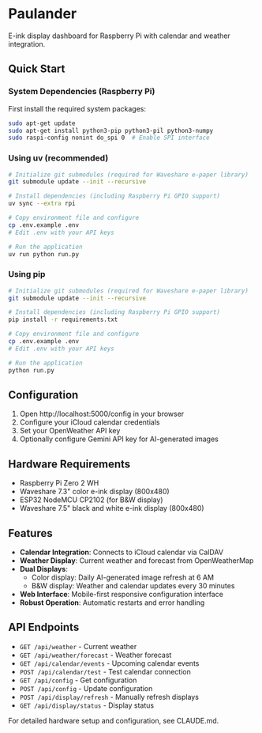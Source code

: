 # Paulander

E-ink display dashboard for Raspberry Pi with calendar and weather integration.

## Quick Start

### System Dependencies (Raspberry Pi)
First install the required system packages:
```bash
sudo apt-get update
sudo apt-get install python3-pip python3-pil python3-numpy
sudo raspi-config nonint do_spi 0  # Enable SPI interface
```

### Using uv (recommended)
```bash
# Initialize git submodules (required for Waveshare e-paper library)
git submodule update --init --recursive

# Install dependencies (including Raspberry Pi GPIO support)
uv sync --extra rpi

# Copy environment file and configure
cp .env.example .env
# Edit .env with your API keys

# Run the application
uv run python run.py
```

### Using pip
```bash
# Initialize git submodules (required for Waveshare e-paper library)
git submodule update --init --recursive

# Install dependencies (including Raspberry Pi GPIO support)
pip install -r requirements.txt

# Copy environment file and configure
cp .env.example .env
# Edit .env with your API keys

# Run the application
python run.py
```

## Configuration

1. Open http://localhost:5000/config in your browser
2. Configure your iCloud calendar credentials
3. Set your OpenWeather API key
4. Optionally configure Gemini API key for AI-generated images

## Hardware Requirements

- Raspberry Pi Zero 2 WH
- Waveshare 7.3" color e-ink display (800x480)
- ESP32 NodeMCU CP2102 (for B&W display)
- Waveshare 7.5" black and white e-ink display (800x480)

## Features

- **Calendar Integration**: Connects to iCloud calendar via CalDAV
- **Weather Display**: Current weather and forecast from OpenWeatherMap
- **Dual Displays**: 
  - Color display: Daily AI-generated image refresh at 6 AM
  - B&W display: Weather and calendar updates every 30 minutes
- **Web Interface**: Mobile-first responsive configuration interface
- **Robust Operation**: Automatic restarts and error handling

## API Endpoints

- `GET /api/weather` - Current weather
- `GET /api/weather/forecast` - Weather forecast
- `GET /api/calendar/events` - Upcoming calendar events
- `POST /api/calendar/test` - Test calendar connection
- `GET /api/config` - Get configuration
- `POST /api/config` - Update configuration
- `POST /api/display/refresh` - Manually refresh displays
- `GET /api/display/status` - Display status

For detailed hardware setup and configuration, see CLAUDE.md.